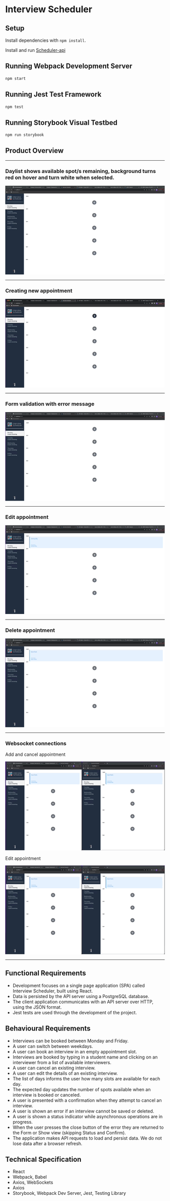 # Interview Scheduler

## Setup

Install dependencies with `npm install`.

Install and run [Scheduler-api](https://github.com/lighthouse-labs/scheduler-api)


## Running Webpack Development Server

```sh
npm start
```

## Running Jest Test Framework

```sh
npm test
```

## Running Storybook Visual Testbed

```sh
npm run storybook
```


## Product Overview
---
### Daylist shows available spot/s remaining, background turns red on hover and turn white when selected.
![select day](https://github.com/amuliawijaya23/scheduler/blob/master/assets/day-select.gif?raw=true)

---
### Creating new appointment
![new booking](https://github.com/amuliawijaya23/scheduler/blob/master/assets/book-interview.gif?raw=true)

---
### Form validation with error message
![form validation](https://github.com/amuliawijaya23/scheduler/blob/master/assets/form-validator.gif?raw=true)

---
### Edit appointment
![edit appointment](https://github.com/amuliawijaya23/scheduler/blob/master/assets/edit-interview.gif?raw=true)

---
### Delete appointment
![delete appointment](https://github.com/amuliawijaya23/scheduler/blob/master/assets/delete-interview.gif?raw=true)

---
### Websocket connections

Add and cancel appointment

![websocket](https://github.com/amuliawijaya23/scheduler/blob/master/assets/websocket.gif?raw=true)

Edit appointment

![websocket](https://github.com/amuliawijaya23/scheduler/blob/master/assets/websocket-edit.gif?raw=true)

---
## Functional Requirements
- Development focuses on a single page application (SPA) called Interview Scheduler, built using React.
- Data is persisted by the API server using a PostgreSQL database.
- The client application communicates with an API server over HTTP, using the JSON format.
- Jest tests are used through the development of the project.

## Behavioural Requirements
- Interviews can be booked between Monday and Friday.
- A user can switch between weekdays.
- A user can book an interview in an empty appointment slot.
- Interviews are booked by typing in a student name and clicking on an interviewer from a list of available interviewers.
- A user can cancel an existing interview.
- A user can edit the details of an existing interview.
- The list of days informs the user how many slots are available for each day.
- The expected day updates the number of spots available when an interview is booked or canceled.
- A user is presented with a confirmation when they attempt to cancel an interview.
- A user is shown an error if an interview cannot be saved or deleted.
- A user is shown a status indicator while asynchronous operations are in progress.
- When the user presses the close button of the error they are returned to the Form or Show view (skipping Status and Confirm).
- The application makes API requests to load and persist data. We do not lose data after a browser refresh.

## Technical Specification
- React
- Webpack, Babel
- Axios, WebSockets
- Axios
- Storybook, Webpack Dev Server, Jest, Testing Library
